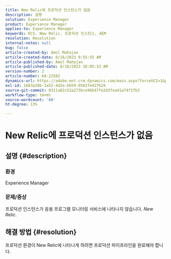 ```yaml
---
title: New Relic에 프로덕션 인스턴스가 없음
description: 설명
solution: Experience Manager
product: Experience Manager
applies-to: Experience Manager
keywords: KCS, New Relic, 프로덕션 인스턴스, AEM
resolution: Resolution
internal-notes: null
bug: false
article-created-by: Amol Mahajan
article-created-date: 8/16/2023 9:55:55 AM
article-published-by: Amol Mahajan
article-published-date: 8/16/2023 10:05:33 AM
version-number: 2
article-number: KA-22582
dynamics-url: https://adobe-ent.crm.dynamics.com/main.aspx?forceUCI=1&pagetype=entityrecord&etn=knowledgearticle&id=73509313-1b3c-ee11-bdf4-6045bd006079
exl-id: 1663a28b-1a52-4d2e-bb59-9562fe427629
source-git-commit: 0311a02c52a273bce96b47fe2d3fea41a74f2fb2
workflow-type: tm+mt
source-wordcount: '60'
ht-degree: 13%

---
```


# New Relic에 프로덕션 인스턴스가 없음

## 설명 {#description}


### <b>환경</b>

Experience Manager



### <b>문제/증상</b>

프로덕션 인스턴스가 응용 프로그램 모니터링 서비스에 나타나지 않습니다. *New Relic*.


## 해결 방법 {#resolution}


프로덕션 환경이 New Relic에 나타나게 하려면 프로덕션 파이프라인을 완료해야 합니다.
